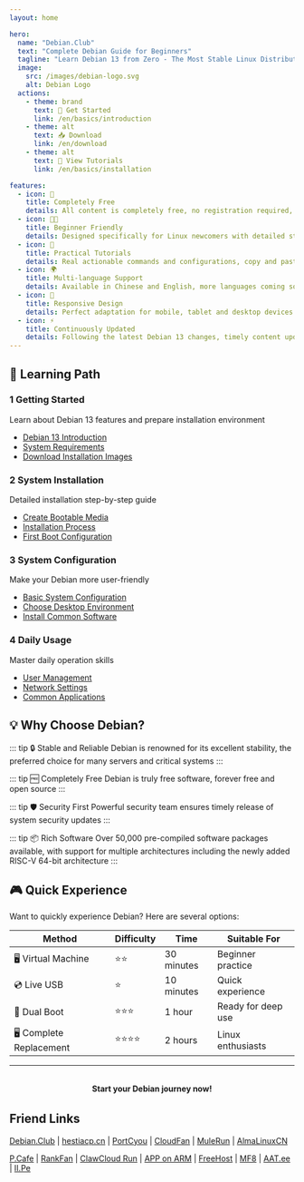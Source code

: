 ```yaml
---
layout: home

hero:
  name: "Debian.Club"
  text: "Complete Debian Guide for Beginners"
  tagline: "Learn Debian 13 from Zero - The Most Stable Linux Distribution"
  image:
    src: /images/debian-logo.svg
    alt: Debian Logo
  actions:
    - theme: brand
      text: 🚀 Get Started
      link: /en/basics/introduction
    - theme: alt
      text: 📥 Download
      link: /en/download
    - theme: alt
      text: 📖 View Tutorials
      link: /en/basics/installation

features:
  - icon: 🚀
    title: Completely Free
    details: All content is completely free, no registration required, access anytime
  - icon: 👨‍🎓
    title: Beginner Friendly
    details: Designed specifically for Linux newcomers with detailed steps and screenshots
  - icon: 🔧
    title: Practical Tutorials
    details: Real actionable commands and configurations, copy and paste ready
  - icon: 🌍
    title: Multi-language Support
    details: Available in Chinese and English, more languages coming soon
  - icon: 📱
    title: Responsive Design
    details: Perfect adaptation for mobile, tablet and desktop devices
  - icon: ⚡
    title: Continuously Updated
    details: Following the latest Debian 13 changes, timely content updates
---
```


## 🎯 Learning Path

<div class="learning-path">

### <span class="step-counter">1</span> Getting Started
Learn about Debian 13 features and prepare installation environment
- [Debian 13 Introduction](/en/basics/introduction)
- [System Requirements](/en/basics/requirements)
- [Download Installation Images](/en/basics/download)

### <span class="step-counter">2</span> System Installation
Detailed installation step-by-step guide
- [Create Bootable Media](/en/basics/bootable-media)
- [Installation Process](/en/basics/installation)
- [First Boot Configuration](/en/basics/first-boot)

### <span class="step-counter">3</span> System Configuration
Make your Debian more user-friendly
- [Basic System Configuration](/en/basics/configuration)
- [Choose Desktop Environment](/en/basics/desktop-environments)
- [Install Common Software](/en/administration/packages)

### <span class="step-counter">4</span> Daily Usage
Master daily operation skills
- [User Management](/en/administration/users)
- [Network Settings](/en/administration/network)
- [Common Applications](/en/applications/)

</div>

## 💡 Why Choose Debian?

::: tip 🔒 Stable and Reliable
Debian is renowned for its excellent stability, the preferred choice for many servers and critical systems
:::

::: tip 🆓 Completely Free
Debian is truly free software, forever free and open source
:::

::: tip 🛡️ Security First
Powerful security team ensures timely release of system security updates
:::

::: tip 📦 Rich Software
Over 50,000 pre-compiled software packages available, with support for multiple architectures including the newly added RISC-V 64-bit architecture
:::

## 🎮 Quick Experience

Want to quickly experience Debian? Here are several options:

| Method | Difficulty | Time | Suitable For |
|--------|------------|------|--------------|
| 🖥️ Virtual Machine | ⭐⭐ | 30 minutes | Beginner practice |
| 💿 Live USB | ⭐ | 10 minutes | Quick experience |
| 🔧 Dual Boot | ⭐⭐⭐ | 1 hour | Ready for deep use |
| 🖥️ Complete Replacement | ⭐⭐⭐⭐ | 2 hours | Linux enthusiasts |

---

<div style="text-align: center; margin: 2rem 0; color: var(--vp-c-text-2);">
  <strong>Start your Debian journey now!</strong>
</div> 

## Friend Links

[Debian.Club](https://debian.club) | [hestiacp.cn](https://hestiacp.cn) | [PortCyou](https://portcyou.com) | [CloudFan](https://cloud.fan) | [MuleRun](https://mulerun.com) | [AlmaLinuxCN](https://www.almalinux.com.cn)

[P.Cafe](https://p.cafe) | [RankFan](https://www.rank.fan) | [ClawCloud Run](https://run.claw.cloud) | [APP on ARM](https://www.apponarm.com) | [FreeHost](https://freehost.work) | [MF8](https://mf8.biz) | [AAT.ee](https://aat.ee) | [II.Pe](https://ii.pe)
